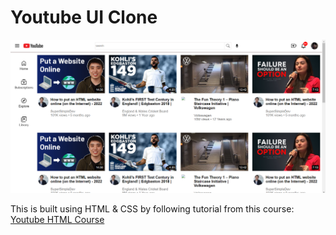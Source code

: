 # Youtube UI Clone

![Output](./output.png)

This is built using HTML & CSS by following tutorial from this course: [Youtube HTML Course](https://www.youtube.com/watch?v=G3e-cpL7ofc&ab_channel=SuperSimpleDev)

